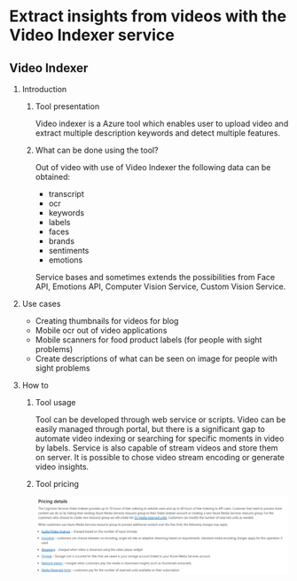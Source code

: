 # Extract insights from videos with the Video Indexer service

## Video Indexer

1. Introduction
    1. Tool presentation

        Video indexer is a Azure tool which enables user to upload video and extract multiple description keywords and detect multiple features.

    2. What can be done using the tool?

        Out of video with use of Video Indexer the following data can be obtained:

        * transcript
        * ocr
        * keywords
        * labels
        * faces
        * brands
        * sentiments
        * emotions

        Service bases and sometimes extends the possibilities from Face API, Emotions API, Computer Vision Service, Custom Vision Service.

2. Use cases

    * Creating thumbnails for videos for blog
    * Mobile ocr out of video applications
    * Mobile scanners for food product labels (for people with sight problems)
    * Create descriptions of what can be seen on image for people with sight problems

3. How to
    1. Tool usage

        Tool can be developed through web service or scripts. Video can be easily managed through portal, but there is a significant gap to automate video indexing or searching for specific moments in video by labels. Service is also capable of stream videos and store them on server. It is possible to chose video stream encoding or generate video insights.

    2. Tool pricing

        ![Video Indexer pricing](../resources/vision/lab5/VideoIndexerPricing.png)